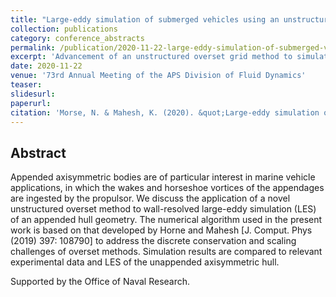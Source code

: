 ```yaml
---
title: "Large-eddy simulation of submerged vehicles using an unstructured overset grid method"
collection: publications
category: conference_abstracts
permalink: /publication/2020-11-22-large-eddy-simulation-of-submerged-vehicles-using-an-unstructured-overset-grid-method
excerpt: 'Advancement of an unstructured overset grid method to simulate appended self-propelled bodies.'
date: 2020-11-22
venue: '73rd Annual Meeting of the APS Division of Fluid Dynamics'
teaser: 
slidesurl: 
paperurl: 
citation: 'Morse, N. & Mahesh, K. (2020). &quot;Large-eddy simulation of submerged vehicles using an unstructured overset grid method&quot; <i>73rd Annual Meeting of the APS Division of Fluid Dynamics</i>. Chicago, USA.'
---
```


## Abstract 

Appended axisymmetric bodies are of particular interest in marine vehicle applications, in which the wakes and horseshoe vortices of the appendages are ingested by the propulsor. We discuss the application of a novel unstructured overset method to wall-resolved large-eddy simulation (LES) of an appended hull geometry. The numerical algorithm used in the present work is based on that developed by Horne and Mahesh [J. Comput. Phys (2019) 397: 108790] to address the discrete conservation and scaling challenges of overset methods. Simulation results are compared to relevant experimental data and LES of the unappended axisymmetric hull.

Supported by the Office of Naval Research.